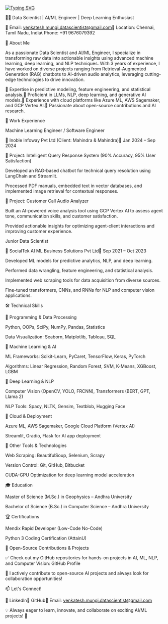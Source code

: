 [![Typing SVG](https://readme-typing-svg.demolab.com?font=Segoe+UI+Black&weight=900&size=35&pause=1000&color=284B90&width=435&lines=%F0%9F%94%A5Hi+There!+I'm+VENKATESH+MUNGI)](https://git.io/typing-svg)

👨‍💻 Data Scientist | AI/ML Engineer | Deep Learning Enthusiast

📧 Email: venkatesh.mungi.datascientist@gmail.com📍 Location: Chennai, Tamil Nadu, India📞 Phone: +91 9676079392

🚀 About Me

As a passionate Data Scientist and AI/ML Engineer, I specialize in transforming raw data into actionable insights using advanced machine learning, deep learning, and NLP techniques. With 3 years of experience, I have worked on diverse projects ranging from Retrieval-Augmented Generation (RAG) chatbots to AI-driven audio analytics, leveraging cutting-edge technologies to drive innovation.

🔹 Expertise in predictive modeling, feature engineering, and statistical analysis.🔹 Proficient in LLMs, NLP, deep learning, and generative AI models.🔹 Experience with cloud platforms like Azure ML, AWS Sagemaker, and GCP Vertex AI.🔹 Passionate about open-source contributions and AI research.

💼 Work Experience

Machine Learning Engineer / Software Engineer

📌 Inoble Infoway Pvt Ltd (Client: Mahindra & Mahindra)📆 Jan 2024 – Sep 2024

🔹 Project: Intelligent Query Response System (90% Accuracy, 95% User Satisfaction)

Developed an RAG-based chatbot for technical query resolution using LangChain and Streamlit.

Processed PDF manuals, embedded text in vector databases, and implemented image retrieval for contextual responses.

🔹 Project: Customer Call Audio Analyzer

Built an AI-powered voice analysis tool using GCP Vertex AI to assess agent tone, communication skills, and customer satisfaction.

Provided actionable insights for optimizing agent-client interactions and improving customer experience.

Junior Data Scientist

📌 SocialTek AI ML Business Solutions Pvt Ltd📆 Sep 2021 – Oct 2023

Developed ML models for predictive analytics, NLP, and deep learning.

Performed data wrangling, feature engineering, and statistical analysis.

Implemented web scraping tools for data acquisition from diverse sources.

Fine-tuned transformers, CNNs, and RNNs for NLP and computer vision applications.

🛠️ Technical Skills

🔹 Programming & Data Processing

Python, OOPs, SciPy, NumPy, Pandas, Statistics

Data Visualization: Seaborn, Matplotlib, Tableau, SQL

🔹 Machine Learning & AI

ML Frameworks: Scikit-Learn, PyCaret, TensorFlow, Keras, PyTorch

Algorithms: Linear Regression, Random Forest, SVM, K-Means, XGBoost, LGBM

🔹 Deep Learning & NLP

Computer Vision (OpenCV, YOLO, FRCNN), Transformers (BERT, GPT, Llama 2)

NLP Tools: Spacy, NLTK, Gensim, Textblob, Hugging Face

🔹 Cloud & Deployment

Azure ML, AWS Sagemaker, Google Cloud Platform (Vertex AI)

Streamlit, Gradio, Flask for AI app deployment

🔹 Other Tools & Technologies

Web Scraping: BeautifulSoup, Selenium, Scrapy

Version Control: Git, GitHub, Bitbucket

CUDA-GPU Optimization for deep learning model acceleration

🎓 Education

Master of Science (M.Sc.) in Geophysics – Andhra University

Bachelor of Science (B.Sc.) in Computer Science – Andhra University

🏆 Certifications

Mendix Rapid Developer (Low-Code No-Code)

Python 3 Coding Certification (AttainU)

📌 Open-Source Contributions & Projects

✅ Check out my GitHub repositories for hands-on projects in AI, ML, NLP, and Computer Vision: GitHub Profile

🔗 I actively contribute to open-source AI projects and always look for collaboration opportunities!

📫 Let's Connect!

🔹 LinkedIn🔹 GitHub📧 Email: venkatesh.mungi.datascientist@gmail.com

💡 Always eager to learn, innovate, and collaborate on exciting AI/ML projects! 🚀

